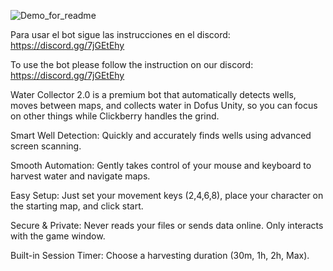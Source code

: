 ![Demo_for_readme](https://github.com/user-attachments/assets/9cf5927c-635a-4c4c-bbe5-5b2324bba3e8)

Para usar el bot sigue las instrucciones en el discord: https://discord.gg/7jGEtEhy

To use the bot please follow the instruction on our discord: https://discord.gg/7jGEtEhy

Water Collector 2.0 is a premium bot that automatically detects wells, moves between maps, and collects water in Dofus Unity, so you can focus on other things while Clickberry handles the grind.

Smart Well Detection: Quickly and accurately finds wells using advanced screen scanning.

Smooth Automation: Gently takes control of your mouse and keyboard to harvest water and navigate maps.

Easy Setup: Just set your movement keys (2,4,6,8), place your character on the starting map, and click start.

Secure & Private: Never reads your files or sends data online. Only interacts with the game window.

Built-in Session Timer: Choose a harvesting duration (30m, 1h, 2h, Max).
